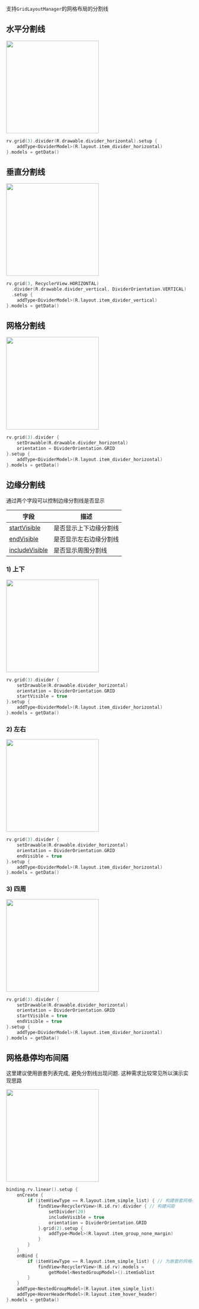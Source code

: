 支持`GridLayoutManager`的网格布局的分割线


## 水平分割线

<img src="https://i.loli.net/2021/08/14/oyjdg42zDUbkFtu.png" width="250"/>

```kotlin
rv.grid(3).divider(R.drawable.divider_horizontal).setup {
    addType<DividerModel>(R.layout.item_divider_horizontal)
}.models = getData()
```


## 垂直分割线

<img src="https://i.loli.net/2021/08/14/ChG9ZnNiJyasWFr.png" width="250"/>

```kotlin
rv.grid(3, RecyclerView.HORIZONTAL)
  .divider(R.drawable.divider_vertical, DividerOrientation.VERTICAL)
  .setup {
    addType<DividerModel>(R.layout.item_divider_vertical)
}.models = getData()
```

## 网格分割线

<img src="https://i.loli.net/2021/08/14/NLAPphzIU6yvVnt.png" width="250"/>

```kotlin
rv.grid(3).divider {
    setDrawable(R.drawable.divider_horizontal)
    orientation = DividerOrientation.GRID
}.setup {
    addType<DividerModel>(R.layout.item_divider_horizontal)
}.models = getData()
```

## 边缘分割线

通过两个字段可以控制边缘分割线是否显示

| 字段 | 描述 |
|-|-|
| [startVisible](api/-b-r-v/com.drake.brv/-default-decoration/index.html#-2091559976%2FProperties%2F-900954490) | 是否显示上下边缘分割线 |
| [endVisible](api/-b-r-v/com.drake.brv/-default-decoration/index.html#-377591023%2FProperties%2F-900954490) | 是否显示左右边缘分割线 |
| [includeVisible](api/-b-r-v/com.drake.brv/-default-decoration/index.html#1716094302%2FProperties%2F-900954490) | 是否显示周围分割线 |

### 1) 上下

<img src="https://i.loli.net/2021/08/14/JBjETuMoaORFWHK.png" width="250"/>

```kotlin hl_lines="4"
rv.grid(3).divider {
    setDrawable(R.drawable.divider_horizontal)
    orientation = DividerOrientation.GRID
    startVisible = true
}.setup {
    addType<DividerModel>(R.layout.item_divider_horizontal)
}.models = getData()
```


### 2) 左右

<img src="https://i.loli.net/2021/08/14/IcxHsWafFQXh4Eg.png" width="250"/>

```kotlin hl_lines="4"
rv.grid(3).divider {
    setDrawable(R.drawable.divider_horizontal)
    orientation = DividerOrientation.GRID
    endVisible = true
}.setup {
    addType<DividerModel>(R.layout.item_divider_horizontal)
}.models = getData()
```

### 3) 四周

<img src="https://i.loli.net/2021/08/14/UmhH5BgFA3a1W2Q.png" width="250"/>

```kotlin hl_lines="4 5"
rv.grid(3).divider {
    setDrawable(R.drawable.divider_horizontal)
    orientation = DividerOrientation.GRID
    startVisible = true
    endVisible = true
}.setup {
    addType<DividerModel>(R.layout.item_divider_horizontal)
}.models = getData()
```

## 网格悬停均布间隔

这里建议使用嵌套列表完成, 避免分割线出现问题. 这种需求比较常见所以演示实现思路

<img src="https://i.loli.net/2021/08/14/kCS4Kr9qpIfsveQ.gif" width="250"/>

```kotlin
binding.rv.linear().setup {
    onCreate {
        if (itemViewType == R.layout.item_simple_list) { // 构建嵌套网格列表
            findView<RecyclerView>(R.id.rv).divider { // 构建间距
                setDivider(20)
                includeVisible = true
                orientation = DividerOrientation.GRID
            }.grid(2).setup {
                addType<Model>(R.layout.item_group_none_margin)
            }
        }
    }
    onBind {
        if (itemViewType == R.layout.item_simple_list) { // 为嵌套的网格列表赋值数据
            findView<RecyclerView>(R.id.rv).models =
                getModel<NestedGroupModel>().itemSublist
        }
    }
    addType<NestedGroupModel>(R.layout.item_simple_list)
    addType<HoverHeaderModel>(R.layout.item_hover_header)
}.models = getData()
```

